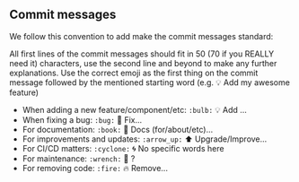 ## Commit messages

We follow this convention to add make the commit messages standard:

All first lines of the commit messages should fit in 50 (70 if you REALLY need it) characters, use the second line and beyond to make any further explanations.
Use the correct emoji as the first thing on the commit message followed by the mentioned starting word (e.g. :bulb: Add my awesome feature)

* When adding a new feature/component/etc: `:bulb:` :bulb: Add ...
* When fixing a bug: `:bug:` :bug: Fix...
* For documentation: `:book:` :book: Docs (for/about/etc)...
* For improvements and updates: `:arrow_up:` :arrow_up: Upgrade/Improve...
* For CI/CD matters: `:cyclone:` :cyclone: No specific words here
* For maintenance: `:wrench:` :wrench: ?
* For removing code: `:fire:` :fire: Remove...